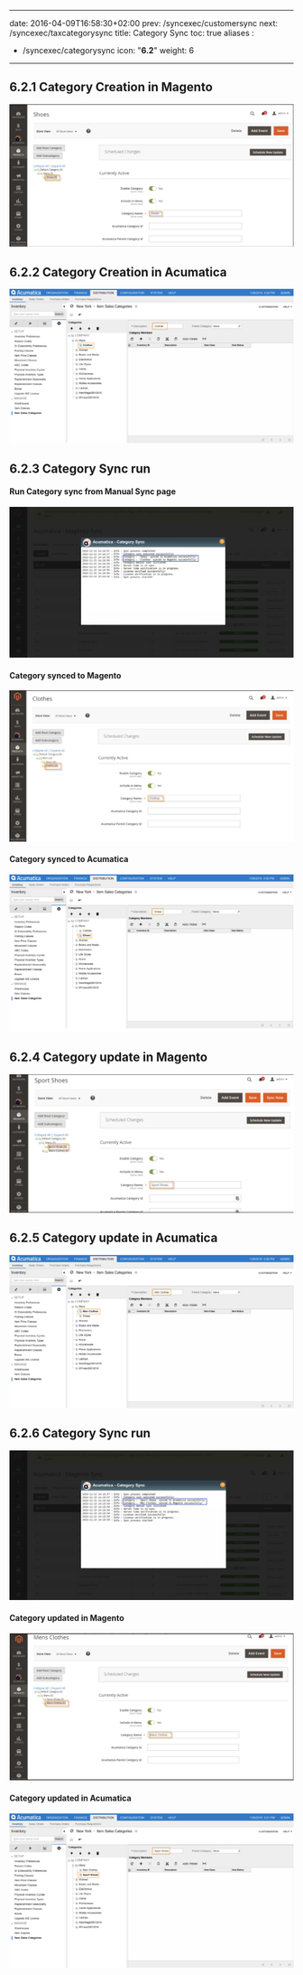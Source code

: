 
---
date: 2016-04-09T16:58:30+02:00
prev: /syncexec/customersync
next: /syncexec/taxcategorysync
title: Category Sync
toc: true
aliases :
  - /syncexec/categorysync
icon: "<b>6.2</b>"
weight: 6
---

## 6.2.1 Category Creation in Magento

![Category Creation in Magento](images/category-creation-magento.png?classes=shadow)

## 6.2.2 Category Creation in Acumatica

![Category Creation in Acumatica](images/category-creation-acumatica.png?classes=shadow)

## 6.2.3 Category Sync run

#### Run Category sync from Manual Sync page

![Run Category sync from Manual Sync page](images/category-manual-sync.png?classes=shadow)

#### Category synced to Magento

![Category synced to Magento](images/category-synced-magento.png?classes=shadow)

#### Category synced to Acumatica

![Category synced to Acumatica](images/category-synced-acumatica.png?classes=shadow)

## 6.2.4 Category update in Magento

![Category update in Magento](images/category-update-magento.png?classes=shadow)

## 6.2.5 Category update in Acumatica

![Category update in Acumatica](images/category-update-acumatica.png?classes=shadow)

## 6.2.6 Category Sync run

![Category Sync run](images/category-sync-run-2.png?classes=shadow)

#### Category updated in Magento

![Category updated in Magento](images/category-updated-magento-2.png?classes=shadow)

#### Category updated in Acumatica

![Category updated in Acumatica](images/category-updated-acumatica-2.png?classes=shadow)
